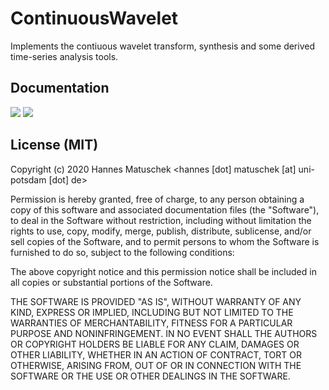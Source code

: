 # ContinuousWavelet
Implements the contiuous wavelet transform, synthesis and some derived time-series analysis tools.

## Documentation
[![](https://img.shields.io/badge/docs-stable-blue.svg)](https://hmatuschek.github.io/ContinuousWavelet.jl/stable)
[![](https://img.shields.io/badge/docs-dev-blue.svg)](https://hmatuschek.github.io/ContinuousWavelet.jl/dev)

## License (MIT)
Copyright (c) 2020 Hannes Matuschek <hannes [dot] matuschek [at] uni-potsdam [dot] de>

Permission is hereby granted, free of charge, to any person obtaining a copy
of this software and associated documentation files (the "Software"), to deal
in the Software without restriction, including without limitation the rights
to use, copy, modify, merge, publish, distribute, sublicense, and/or sell
copies of the Software, and to permit persons to whom the Software is
furnished to do so, subject to the following conditions:

The above copyright notice and this permission notice shall be included in all
copies or substantial portions of the Software.

THE SOFTWARE IS PROVIDED "AS IS", WITHOUT WARRANTY OF ANY KIND, EXPRESS OR
IMPLIED, INCLUDING BUT NOT LIMITED TO THE WARRANTIES OF MERCHANTABILITY,
FITNESS FOR A PARTICULAR PURPOSE AND NONINFRINGEMENT. IN NO EVENT SHALL THE
AUTHORS OR COPYRIGHT HOLDERS BE LIABLE FOR ANY CLAIM, DAMAGES OR OTHER
LIABILITY, WHETHER IN AN ACTION OF CONTRACT, TORT OR OTHERWISE, ARISING FROM,
OUT OF OR IN CONNECTION WITH THE SOFTWARE OR THE USE OR OTHER DEALINGS IN THE
SOFTWARE.
